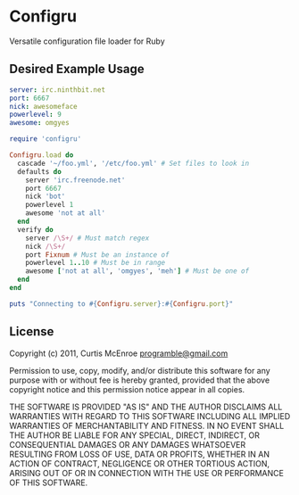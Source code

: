 # Configru

Versatile configuration file loader for Ruby

## Desired Example Usage

```yaml
server: irc.ninthbit.net
port: 6667
nick: awesomeface
powerlevel: 9
awesome: omgyes
```

```ruby
require 'configru'

Configru.load do
  cascade '~/foo.yml', '/etc/foo.yml' # Set files to look in
  defaults do
    server 'irc.freenode.net'
    port 6667
    nick 'bot'
    powerlevel 1
    awesome 'not at all'
  end
  verify do
    server /\S+/ # Must match regex
    nick /\S+/
    port Fixnum # Must be an instance of
    powerlevel 1..10 # Must be in range
    awesome ['not at all', 'omgyes', 'meh'] # Must be one of
  end
end

puts "Connecting to #{Configru.server}:#{Configru.port}"
```

## License

Copyright (c) 2011, Curtis McEnroe <programble@gmail.com>

Permission to use, copy, modify, and/or distribute this software for any
purpose with or without fee is hereby granted, provided that the above
copyright notice and this permission notice appear in all copies.

THE SOFTWARE IS PROVIDED "AS IS" AND THE AUTHOR DISCLAIMS ALL WARRANTIES
WITH REGARD TO THIS SOFTWARE INCLUDING ALL IMPLIED WARRANTIES OF
MERCHANTABILITY AND FITNESS. IN NO EVENT SHALL THE AUTHOR BE LIABLE FOR
ANY SPECIAL, DIRECT, INDIRECT, OR CONSEQUENTIAL DAMAGES OR ANY DAMAGES
WHATSOEVER RESULTING FROM LOSS OF USE, DATA OR PROFITS, WHETHER IN AN
ACTION OF CONTRACT, NEGLIGENCE OR OTHER TORTIOUS ACTION, ARISING OUT OF
OR IN CONNECTION WITH THE USE OR PERFORMANCE OF THIS SOFTWARE.

